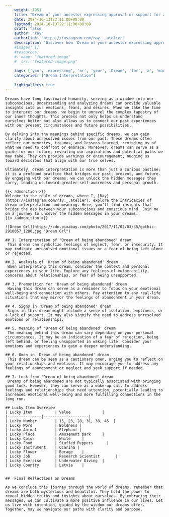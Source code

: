 ```yaml
---
    weight: 1951
    title: "Dream of your ancestor expressing approval or support for a decision you made."  # Assuming 'title' column exists
    date: 2024-10-13T22:11:00+08:00
    lastmod: 2024-10-13T22:11:00+08:00
    draft: false
    author: "ray"
    authorLink: "https://instagram.com/ray._.atelier"
    description: "Discover how 'Dream of your ancestor expressing approval or support for a decision you made.' can interpret your future and uncover its significant meanings in your life."
    #images: []
    #resources:
    #- name: "featured-image"
    #  src: "featured-image.png"
    
    tags: ['you', 'expressing', 'or', 'your', 'Dream', 'for', 'a', 'made.', 'ancestor', 'decision', 'approval', 'of', 'support']
    categories: ["Dream Interpretation"]
    
    lightgallery: true
---
```

    
    Dreams have long fascinated humanity, serving as a window into our subconscious. Understanding and analyzing dreams can provide valuable insights into our emotions, fears, and desires. When we take the time to interpret our dreams, we begin to unravel the complex tapestry of our inner thoughts. This process not only helps us understand ourselves better but also allows us to connect our past experiences with our present circumstances and future possibilities.
    
    By delving into the meanings behind specific dreams, we can gain clarity about unresolved issues from our past. These dreams often reflect our memories, traumas, and lessons learned, reminding us of what we need to confront or embrace. Moreover, dreams can serve as a guide for our future, revealing our aspirations and potential paths we may take. They can provide warnings or encouragement, nudging us toward decisions that align with our true selves.
    
    Ultimately, dream interpretation is more than just a curious pastime; it is a profound practice that bridges our past, present, and future. By engaging with our dreams, we can unlock the hidden messages they carry, leading us toward greater self-awareness and personal growth.
    
    {{< admonition >}}
    Welcome to the realm of dreams, where I, [Ray](https://instagram.com/ray._.atelier), explore the intricacies of dream interpretation and meaning. Here, you’ll find insights that bridge the gap between your subconscious and conscious mind. Join me on a journey to uncover the hidden messages in your dreams.
    {{< /admonition >}}
    
    ![Dream Grl](https://cdn.pixabay.com/photo/2017/11/02/03/35/gothic-2910057_1280.jpg "Dream Grl")
    
    ## 1. Interpretation of 'Dream of being abandoned' dream
     This dream can symbolize feelings of neglect, fear, or insecurity. It may indicate unresolved emotional issues or a fear of being left alone or rejected.
    
    ## 2. Analysis of 'Dream of being abandoned' dream
     When interpreting this dream, consider the context and personal experiences in your life. Explore any feelings of vulnerability, concerns about relationships, or fear of being unsupported.
    
    ## 3. Premonition for 'Dream of being abandoned' dream
     Having this dream can serve as a reminder to focus on your emotional well-being and connection with others. Pay attention to any real-life situations that may mirror the feelings of abandonment in your dream.
    
    ## 4. Signs in 'Dream of being abandoned' dream
     Signs in this dream might include a sense of isolation, emptiness, or a lack of support. It may also signify the need to address unresolved emotions or relationships.
    
    ## 5. Meaning of 'Dream of being abandoned' dream
     The meaning behind this dream can vary depending on your personal circumstances. It may be an indication of a fear of rejection, being left behind, or feeling unsupported in waking life. Consider your emotions and experiences to gain a deeper understanding.
    
    ## 6. Omen in 'Dream of being abandoned' dream
     This dream can be seen as a cautionary omen, urging you to reflect on your relationships and emotions. It may encourage you to address any feelings of abandonment or neglect and seek support if needed.
    
    ## 7. Luck from 'Dream of being abandoned' dream
     Dreams of being abandoned are not typically associated with bringing good luck. However, they can serve as a wake-up call to address feelings and relationships that need attention, potentially leading to increased emotional well-being and more fulfilling connections in the long run.
    
    ## Lucky Item Overview
    | Lucky Item          | Value              |
    |---------------|--------------------|
    | Lucky Number        | 15, 23, 28, 31, 38, 45  |
    | Lucky Word          | Boldness |
    | Lucky Animal        | Elephant |
    | Lucky Place         | Amusement park     |
    | Lucky Color         | White     |
    | Lucky Food          | Stuffed Peppers      |
    | Lucky Instrument    | Ocarina |
    | Lucky Flower        | Borage    |
    | Lucky Job           | Research Scientist       |
    | Lucky Exercise      | Underwater Diving  |
    | Lucky Country       | Latvia    |
    
    
    ##  Final Reflections on Dreams
    
    As we conclude this journey through the world of dreams, remember that dreams are both mysterious and beautiful. They hold the power to reveal hidden truths and insights about ourselves. By embracing their messages, we can cultivate a more positive influence in our lives. Let us live with intention, guided by the wisdom our dreams offer. Together, may we navigate our paths with clarity and purpose.
    